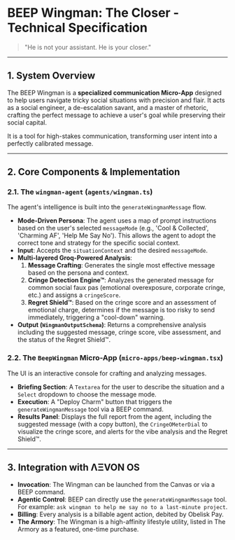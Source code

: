 # BEEP Wingman: The Closer - Technical Specification

> "He is not your assistant. He is your closer."

---

## 1. System Overview

The BEEP Wingman is a **specialized communication Micro-App** designed to help users navigate tricky social situations with precision and flair. It acts as a social engineer, a de-escalation savant, and a master of rhetoric, crafting the perfect message to achieve a user's goal while preserving their social capital.

It is a tool for high-stakes communication, transforming user intent into a perfectly calibrated message.

---

## 2. Core Components & Implementation

### 2.1. The `wingman-agent` (`agents/wingman.ts`)
The agent's intelligence is built into the `generateWingmanMessage` flow.
- **Mode-Driven Persona**: The agent uses a map of prompt instructions based on the user's selected `messageMode` (e.g., 'Cool & Collected', 'Charming AF', 'Help Me Say No'). This allows the agent to adopt the correct tone and strategy for the specific social context.
- **Input**: Accepts the `situationContext` and the desired `messageMode`.
- **Multi-layered Groq-Powered Analysis**:
  1.  **Message Crafting**: Generates the single most effective message based on the persona and context.
  2.  **Cringe Detection Engine™**: Analyzes the generated message for common social faux pas (emotional overexposure, corporate cringe, etc.) and assigns a `cringeScore`.
  3.  **Regret Shield™**: Based on the cringe score and an assessment of emotional charge, determines if the message is too risky to send immediately, triggering a "cool-down" warning.
- **Output (`WingmanOutputSchema`)**: Returns a comprehensive analysis including the suggested message, cringe score, vibe assessment, and the status of the Regret Shield™.

### 2.2. The `BeepWingman` Micro-App (`micro-apps/beep-wingman.tsx`)
The UI is an interactive console for crafting and analyzing messages.
- **Briefing Section**: A `Textarea` for the user to describe the situation and a `Select` dropdown to choose the message mode.
- **Execution**: A "Deploy Charm" button that triggers the `generateWingmanMessage` tool via a BEEP command.
- **Results Panel**: Displays the full report from the agent, including the suggested message (with a copy button), the `CringeOMeterDial` to visualize the cringe score, and alerts for the vibe analysis and the Regret Shield™.

---

## 3. Integration with ΛΞVON OS

- **Invocation**: The Wingman can be launched from the Canvas or via a BEEP command.
- **Agentic Control**: BEEP can directly use the `generateWingmanMessage` tool. For example: `ask wingman to help me say no to a last-minute project`.
- **Billing**: Every analysis is a billable agent action, debited by Obelisk Pay.
- **The Armory**: The Wingman is a high-affinity lifestyle utility, listed in The Armory as a featured, one-time purchase.
